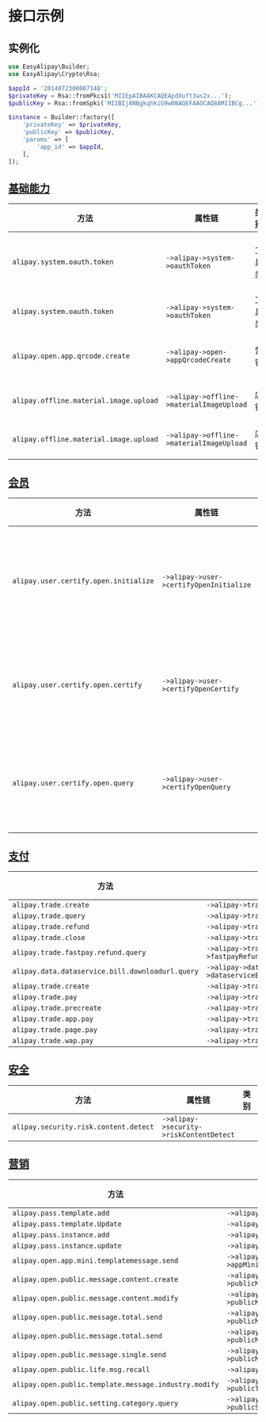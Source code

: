 # 接口示例

## 实例化

```php
use EasyAlipay\Builder;
use EasyAlipay\Crypto\Rsa;

$appId = '2014072300007148';
$privateKey = Rsa::fromPkcs1('MIIEpAIBAAKCAQEApdXuft3as2x...');
$publicKey = Rsa::fromSpki('MIIBIjANBgkqhkiG9w0BAQEFAAOCAQ8AMIIBCg...');

$instance = Builder::factory([
    'privateKey' => $privateKey,
    'publicKey' => $publicKey,
    'params' => [
        'app_id' => $appId,
    ],
]);
```

## [基础能力](Base.md)

方法|属性链|类别|说明
---|---|---|---
`alipay.system.oauth.token`|`->alipay->system->oauthToken`|工具类|获取授权访问令牌和用户user_id
`alipay.system.oauth.token`|`->alipay->system->oauthToken`|工具类|刷新授权访问令牌
`alipay.open.app.qrcode.create`|`->alipay->open->appQrcodeCreate`|营销|小程序生成推广二维码接口
`alipay.offline.material.image.upload`|`->alipay->offline->materialImageUpload`|店铺|上传门店照片接口
`alipay.offline.material.image.upload`|`->alipay->offline->materialImageUpload`|店铺|上传门店视频接口

## [会员](Member.md)

方法|属性链|类别|说明
---|---|---|---
`alipay.user.certify.open.initialize`|`->alipay->user->certifyOpenInitialize`|会员|身份认证初始化服务
`alipay.user.certify.open.certify`|`->alipay->user->certifyOpenCertify`|会员|身份认证开始认证
`alipay.user.certify.open.query`|`->alipay->user->certifyOpenQuery`|会员|身份认证记录查询

## [支付](Payment.md)

方法|属性链|类别|说明
---|---|---|---
`alipay.trade.create`|`->alipay->trade->create`
`alipay.trade.query`|`->alipay->trade->query`
`alipay.trade.refund`|`->alipay->trade->refund`
`alipay.trade.close`|`->alipay->trade->close`
`alipay.trade.fastpay.refund.query`|`->alipay->trade->fastpayRefundQuery`
`alipay.data.dataservice.bill.downloadurl.query`|`->alipay->data->dataserviceBillDownloadurlQuery`
`alipay.trade.create`|`->alipay->trade->create`
`alipay.trade.pay`|`->alipay->trade->pay`
`alipay.trade.precreate`|`->alipay->trade->precreate`
`alipay.trade.app.pay`|`->alipay->trade->appPay`
`alipay.trade.page.pay`|`->alipay->trade->pagePay`
`alipay.trade.wap.pay`|`->alipay->trade->wapPay`

## [安全](Security.md)

方法|属性链|类别|说明
---|---|---|---
`alipay.security.risk.content.detect`|`->alipay->security->riskContentDetect`
## [营销](Marketing.md)

方法|属性链|类别|说明
---|---|---|---
`alipay.pass.template.add`|`->alipay->passTemplateAdd`
`alipay.pass.template.Update`|`->alipay->passTemplateUpdate`
`alipay.pass.instance.add`|`->alipay->passInstanceAdd`
`alipay.pass.instance.update`|`->alipay->passInstanceUpdate`
`alipay.open.app.mini.templatemessage.send`|`->alipay->open->appMiniTemplatemessageSend`
`alipay.open.public.message.content.create`|`->alipay->open->publicMessageContentCreate`
`alipay.open.public.message.content.modify`|`->alipay->open->publicMessageContentModify`
`alipay.open.public.message.total.send`|`->alipay->open->publicMessageTotalSend`
`alipay.open.public.message.total.send`|`->alipay->open->publicMessageTotalSend`
`alipay.open.public.message.single.send`|`->alipay->open->publicMessageSingleSend`
`alipay.open.public.life.msg.recall`|`->alipay->open->publicLifeMsgRecall`
`alipay.open.public.template.message.industry.modify`|`->alipay->open->publicTemplateMessageIndustryModify`
`alipay.open.public.setting.category.query`|`->alipay->open->publicSettingCategoryQuery`
